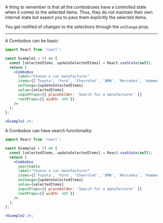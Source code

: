 A thing to remember is that all the comboboxes have a controlled state when
it comes to the selected items. Thus, they do not maintain their own internal state
but expect you to pass them explicitly the selected items.

You get notified of changes to the selections through the `onChange` prop.

---

A Combobox can be basic:

```jsx harmony
import React from 'react';

const Example1 = () => {
  const [selectedItems, updateSelectedItems] = React.useState(null);
  return (
    <Combobox
      label="Choose a car manufacturer"
      items={['Toyota', 'Ford', 'Chevrolet', 'BMW', 'Mercedes', 'Hammer', 'Dodge', 'Audi']}
      onChange={updateSelectedItems}
      value={selectedItems}
      inputProps={{ placeholder: 'Search for a manufacturer' }}
      rootProps={{ width: 400 }}
    />
  );
};

<Example1 />;
```

A Combobox can have search functionality:

```jsx harmony
import React from 'react';

const Example2 = () => {
  const [selectedItems, updateSelectedItems] = React.useState(null);
  return (
    <Combobox
      searchable
      label="Choose a car manufacturer"
      items={['Toyota', 'Ford', 'Chevrolet', 'BMW', 'Mercedes', 'Hammer', 'Dodge', 'Audi']}
      onChange={updateSelectedItems}
      value={selectedItems}
      inputProps={{ placeholder: 'Search for a manufacturer' }}
      rootProps={{ width: 400 }}
    />
  );
};

<Example2 />;
```

